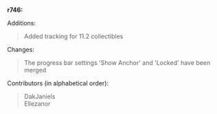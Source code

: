 **r746:**

Additions:
> Added tracking for 11.2 collectibles

Changes:
> The progress bar settings 'Show Anchor' and 'Locked' have been merged

Contributors (in alphabetical order):
> DakJaniels
<br>Ellezanor
